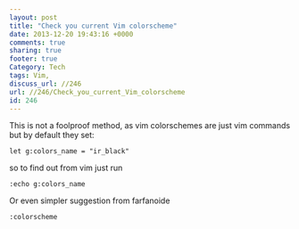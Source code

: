 ```yaml
---
layout: post
title: "Check you current Vim colorscheme"
date: 2013-12-20 19:43:16 +0000 
comments: true
sharing: true
footer: true
Category: Tech
tags: Vim,
discuss_url: //246
url: //246/Check_you_current_Vim_colorscheme
id: 246
---
```

This is not a foolproof method, as vim colorschemes are just vim commands but by default they set:

    let g:colors_name = "ir_black"

so to find out from vim just run

    :echo g:colors_name

Or even simpler suggestion from farfanoide

    :colorscheme


